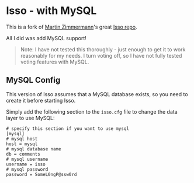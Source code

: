 # Isso - with MySQL
This is a fork of [Martin Zimmermann](https://github.com/posativ)'s great [Isso repo](https://github.com/posativ/isso).

All I did was add MySQL support!

> Note: I have not tested this thoroughly - just enough to get it to work reasonably for my needs. I turn voting off, so I have not fully tested voting features with MySQL.

## MySQL Config
This version of Isso assumes that a MySQL database exists, so you need to create it before starting Isso.

Simply add the following section to the `isso.cfg` file to change the data layer to use MySQL:

```
# specify this section if you want to use mysql
[mysql]
# mysql host
host = mysql
# mysql database name
db = comments
# mysql username
username = isso
# mysql password
password = SomeL0ngP@ssw0rd
```
